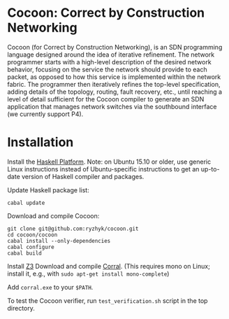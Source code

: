 # Cocoon: Correct by Construction Networking 

Cocoon (for Correct by Construction Networking), is an SDN programming language 
designed around the idea of iterative refinement.  The 
network programmer starts with a high-level description of the 
desired network behavior, focusing on the service the network 
should provide to each packet, as opposed to how this service is 
implemented within the network fabric.  The programmer then 
iteratively refines the top-level specification, adding details of 
the topology, routing, fault recovery, etc., until reaching a 
level of detail sufficient for the Cocoon compiler to generate an 
SDN application that manages network switches via the southbound 
interface (we currently support P4).  

# Installation

Install the [Haskell Platform](https://www.haskell.org/platform/).
Note: on Ubuntu 15.10 or older, use generic Linux
instructions instead of Ubuntu-specific instructions to get an
up-to-date version of Haskell compiler and packages.

Update Haskell package list:
~~~
cabal update
~~~

Download and compile Cocoon:
~~~
git clone git@github.com:ryzhyk/cocoon.git
cd cocoon/cocoon
cabal install --only-dependencies 
cabal configure
cabal build
~~~

Install [Z3](https://github.com/Z3Prover/z3)
Download and compile [Corral](https://github.com/boogie-org/corral). (This requires
mono on Linux; install it, e.g., with `sudo apt-get install mono-complete`)

Add `corral.exe` to your `$PATH`.

To test the Cocoon verifier, run `test_verification.sh` script in the
top directory.
